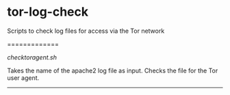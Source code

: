tor-log-check
=============

Scripts to check log files for access via the Tor network

=============

*checktoragent.sh*

Takes the name of the apache2 log file as input. Checks the file for the Tor user agent.

-------------
